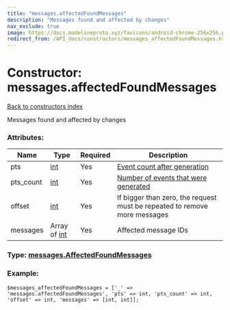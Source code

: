 ```yaml
---
title: "messages.affectedFoundMessages"
description: "Messages found and affected by changes"
nav_exclude: true
image: https://docs.madelineproto.xyz/favicons/android-chrome-256x256.png
redirect_from: /API_docs/constructors/messages_affectedFoundMessages.html
---
```

# Constructor: messages.affectedFoundMessages  
[Back to constructors index](/API_docs/constructors/index.html)



Messages found and affected by changes

### Attributes:

| Name     |    Type       | Required | Description |
|----------|---------------|----------|-------------|
|pts|[int](/API_docs/types/int.html) | Yes|[Event count after generation](https://core.telegram.org/api/updates)|
|pts\_count|[int](/API_docs/types/int.html) | Yes|[Number of events that were generated](https://core.telegram.org/api/updates)|
|offset|[int](/API_docs/types/int.html) | Yes|If bigger than zero, the request must be repeated to remove more messages|
|messages|Array of [int](/API_docs/types/int.html) | Yes|Affected message IDs|



### Type: [messages.AffectedFoundMessages](/API_docs/types/messages.AffectedFoundMessages.html)


### Example:

```
$messages_affectedFoundMessages = ['_' => 'messages.affectedFoundMessages', 'pts' => int, 'pts_count' => int, 'offset' => int, 'messages' => [int, int]];
```  
